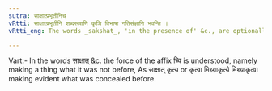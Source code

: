 ```yaml
---
sutra: साक्षात्प्रभृतीनिच
vRtti: साक्षात्प्रभृतीनि शब्दरूपाणि कृञि विभाषा गतिसंज्ञानि भवन्ति ॥
vRtti_eng: The words _sakshat_, 'in the presence of' &c., are optionally called _gati_, when used along with the verb _kri_.

---
```

Vart:- In the words साक्षात् &c. the force of the affix च्वि is understood, namely making a thing what it was not before, As साक्षात् कृत्य or कृत्वा मिथ्याकृत्ये मिथ्याकृत्वा making evident what was concealed before.
